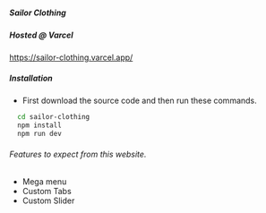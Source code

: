 ##### Sailor Clothing

##### Hosted @ Varcel
https://sailor-clothing.varcel.app/

##### Installation

* First download the source code and then run these commands.
```bash
  cd sailor-clothing
  npm install 
  npm run dev
```

###### Features to expect from this website.

* Mega menu
* Custom Tabs
* Custom Slider
